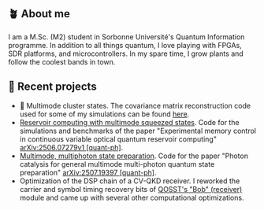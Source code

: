 ## 🪴 About me

I am a M.Sc. (M2) student in Sorbonne Université's Quantum Information programme. In addition to all things quantum, I love playing with FPGAs, SDR platforms, and microcontrollers. In my spare time, I grow plants and follow the coolest bands in town.

## 🌟 Recent projects

* 🚧 Multimode cluster states. The covariance matrix reconstruction code used for some of my simulations can be found [here](https://github.com/roseopicta/phase_scan).
* [Reservoir computing with multimode squeezed states](https://github.com/EQ15T/optical_qrc). Code for the simulations and benchmarks of the paper "Experimental memory control in continuous variable optical quantum reservoir computing" [arXiv:2506.07279v1 [quant-ph]](https://arxiv.org/abs/2506.07279).
* [Multimode, multiphoton state preparation](https://github.com/EQ15T/photon-catalysis). Code for the paper "Photon catalysis for general multimode multi-photon quantum state preparation" [arXiv:2507.19397 [quant-ph]](https://arxiv.org/abs/2507.19397).
* Optimization of the DSP chain of a CV-QKD receiver. I reworked the carrier and symbol timing recovery bits of [QOSST's "Bob" (receiver)](https://github.com/qosst/qosst-bob/tree/dev) module and came up with several other computational optimizations.
